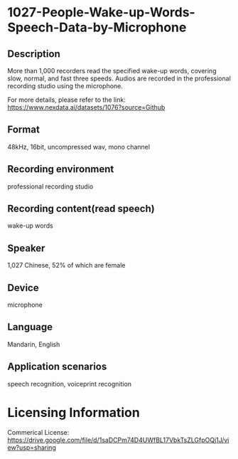 # 1027-People-Wake-up-Words-Speech-Data-by-Microphone


## Description
More than 1,000 recorders read the specified wake-up words, covering slow, normal, and fast three speeds. Audios are recorded in the professional recording studio using the microphone.

For more details, please refer to the link: https://www.nexdata.ai/datasets/1076?source=Github


## Format
48kHz, 16bit, uncompressed wav, mono channel

## Recording environment
professional recording studio

## Recording content(read speech)
wake-up words

## Speaker
1,027 Chinese, 52% of which are female

## Device
microphone

## Language
Mandarin, English

## Application scenarios
speech recognition, voiceprint recognition

# Licensing Information
Commerical License: https://drive.google.com/file/d/1saDCPm74D4UWfBL17VbkTsZLGfpOQj1J/view?usp=sharing
